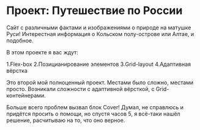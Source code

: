 # Проект: Путешествие по России

Сайт с различными фактами и изображениями о природе на матушке Руси! Интерестная информация о Кольском полу-острове или Алтае, и подобное.

В этом проекте я вас ждут:

1.Flex-box
2.Позицианирование элементов
3.Grid-layout
4.Адаптивная вёрстка

Это второй мой полноценный проект. Местами было сложно, местами просто. Возникали сложности с адаптивной вёрсткой, с Grid-контейнерами.

Больше всего проблем вызвал блок Cover! Думал, не справлюсь и придётся просить о помощи, но спустя часов 5, я всё-таки нашёл решение, расчитываю на то, что оно верное.
